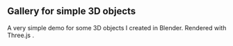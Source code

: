 ## Gallery for simple 3D objects

A very simple demo for some 3D objects I created in Blender. Rendered with Three.js .
